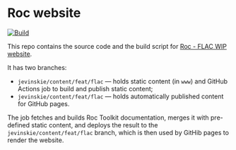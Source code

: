# Roc website

[![Build](https://github.com/jevinskie/roc-streaming-site/workflows/build/badge.svg)](https://github.com/jevinskie/roc-streaming-site/actions)

This repo contains the source code and the build script for [Roc - FLAC WIP website](https://jevinskie.github.io/roc-streaming-site/).

It has two branches:

* `jevinskie/content/feat/flac` — holds static content (in `www`) and GitHub Actions job to build and publish static content;
* `jevinskie/content/feat/flac` — holds automatically published content for GitHub pages.

The job fetches and builds Roc Toolkit documentation, merges it with pre-defined static content, and deploys the result to the `jevinskie/content/feat/flac` branch, which is then used by GitHib pages to render the website.
